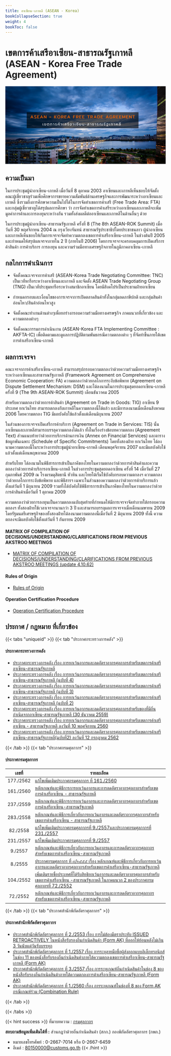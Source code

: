 ```yaml
---
title: อาเซียน-เกาหลี (ASEAN - Korea)
bookCollapseSection: true
weight: 4
bookToc: false
---
```


เขตการค้าเสรีอาเซียน-สาธารณรัฐเกาหลี (ASEAN - Korea Free Trade Agreement)
===


![](https://github.com/ecs-support/knowledge-center/raw/master/img/asian-korea.png)


## ความเป็นมา

ในการประชุมผู้นำอาเซียน-เกาหลี เมื่อวันที่ 8 ตุลาคม 2003 อาเซียนและเกาหลีเห็นชอบให้จัดตั้งคณะผู้เชี่ยวชาญร่วมเพื่อศึกษาการขยายความสัมพันธ์ด้านเศรษฐกิจและการพัฒนาระหว่างอาเซียนและเกาหลี ซึ่งรวมถึงการศึกษาความเป็นไปได้ในการจัดทำเขตการค้าเสรี (Free Trade Area: FTA) และกลุ่มผู้เชี่ยวชาญได้สรุปผลการศึกษา ว่า การจัดทำเขตการค้าเสรีระหว่างอาเซียนและเกาหลีจะเพิ่มมูลค่าการค้าและการลงทุนระหว่างกัน รวมทั้งส่งผลดีต่ออาเซียนและเกาหลีในด้านอื่นๆ ด้วย

ในการประชุมผู้นำอาเซียน-สาธารณรัฐเกาหลี ครั้งที่ 8 (The 8th ASEAN-ROK Summit) เมื่อวันที่ 30 พฤศจิกายน 2004 ณ กรุงเวียงจันทน์ สาธารณรัฐประชาธิปไตยประชาชนลาว ผู้นำอาเซียนและเกาหลีเห็นชอบให้เริ่มการเจรจาจัดทำความตกลงเขตการค้าเสรีอาเซียน-เกาหลี ในช่วงต้นปี 2005 และกำหนดให้สรุปผลเจรจาภายใน 2 ปี (ภายในปี 2006) โดยการเจรจาจะครอบคลุมการเปิดเสรีการค้าสินค้า การค้าบริการ การลงทุน และความร่วมมือทางเศรษฐกิจภายในภูมิภาคอาเซียน-เกาหลี

## กลไกการดำเนินการ

- จัดตั้งคณะเจรจาการค้าเสรี (ASEAN-Korea Trade Negotiating Committee: TNC) เป็นเวทีหารือระหว่างอาเซียนและเกาหลี และจัดตั้ง ASEAN Trade Negotiating Group (TNG) เป็นเวทีประชุมหารือระหว่างสมาชิกอาเซียน โดยมีสิงคโปร์เป็นประธานฝ่ายอาเซียน

- กำหนดกรอบและเงื่อนไขของการเจรจาการเปิดตลาดสินค้าทั้งในกลุ่มลดภาษีปกติ และกลุ่มสินค้าอ่อนไหว/สินค้าอ่อนไหวสูง

- จัดตั้งคณะทำงานด้านต่างๆเพื่อยกร่างกรอบความร่วมมือทางเศรษฐกิจ ภาคผนวกที่เกี่ยวข้อง และความตกลงต่างๆ

- จัดตั้งคณะกรรมการดำเนินงาน (ASEAN-Korea FTA Implementing Committee : AKFTA-IC) เพื่อติดตามและดูแลการปฏิบัติตามพันธกรณีความตกลงต่าง ๆ ที่จัดทำขึ้นภายใต้เขตการค้าเสรีอาเซียน-เกาหลี

## ผลการเจรจา

คณะเจรจาการค้าเสรีอาเซียน-เกาหลี สามารถสรุปกรอบความตกลงว่าด้วยความร่วมมือทางเศรษฐกิจระหว่างอาเซียนและสาธารณรัฐเกาหลี (Framework Agreement on Comprehensive Economic Cooperation: FA) ความตกลงว่าด้วยกลไกการระงับข้อพิพาท (Agreement on Dispute Settlement Mechanism: DSM) และได้ลงนามในการประชุมสุดยอดอาเซียน-เกาหลี ครั้งที่ 9 (The 9th ASEAN-ROK Summit) เดือนธันวาคม 2005

สำหรับความตกลงว่าด้วยการค้าสินค้า (Agreement on Trade in Goods: TIG) อาเซียน 9 ประเทศ ยกเว้นไทย สามารถตกลงกับเกาหลีในความตกลงนี้ได้แล้ว และมีการลงนามเมื่อเดือนสิงหาคม 2006 โดยความตกลง TIG มีผลบังคับใช้แล้วตั้งแต่เดือนมิถุนายน 2007

ในส่วนของการเจรจาเปิดเสรีการค้าบริการ (Agreement on Trade in Services: TIS) นั้น อาเซียนและเกาหลีสามารถบรรลุความตกลงได้แล้ว ทั้งในเรื่องร่างข้อบทความตกลง (Agreement Text) ส่วนแนบท้ายว่าด้วยการบริการด้านการเงิน (Annex on Financial Services) และตารางข้อผูกพันเฉพาะ (Schedule of Specific Commitments) โดยทั้งสองฝ่าย ยกเว้นไทย ได้ลงนามความตกลงนี้ในระหว่างการประชุมผู้นำอาเซียน-เกาหลี เดือนพฤศจิกายน 2007 และมีผลบังคับใช้แล้วตั้งแต่เดือนพฤษภาคม 2009

สำหรับไทย ได้ลงนามในพิธีสารการเข้าเป็นภาคีของไทยในความตกลงว่าด้วยการค้าสินค้าและความตกลงว่าด้วยการค้าบริการอาเซียน-เกาหลี ในช่วงการประชุมสุดยอดอาเซียน ครั้งที่ 14 เมื่อวันที่ 27 กุมภาพันธ์ 2009 ณ โรงแรมดุสิตธานี หัวหิน และไทยได้เริ่มใช้บังคับกรอบความตกลงฯ ความตกลงว่าด้วยกลไกการระงับข้อพิพาท และพิธีสารฯ เฉพาะในส่วนของความตกลงว่าด้วยการค้าบริการแล้วตั้งแต่วันที่ 1 มิถุนายน 2009 รวมทั้งได้บังคับใช้พิธีสารการเข้าเป็นภาคีของไทยในความตกลงว่าด้วยการค้าสินค้าเมื่อวันที่ 1 ตุลาคม 2009

ความตกลงว่าด้วยการลงทุนเป็นความตกลงฉบับสุดท้ายที่กำหนดให้มีการเจรจาจัดทำภายใต้กรอบความตกลงฯ ทั้งสองฝ่ายใช้เวลาเจรจานานกว่า 3 ปี และสามารถบรรลุผลการเจรจาเมื่อเดือนเมษายน 2009 โดยรัฐมนตรีเศรษฐกิจของทั้งสองฝ่ายได้ลงนามความตกลงนี้เมื่อวันที่ 2 มิถุนายน 2009 ทั้งนี้ ความตกลงจะมีผลบังคับใช้ตั้งแต่วันที่ 1 กันยายน 2009 

#### MATRIX OF COMPILATION OF DECISIONS/UNDERSTANDING/CLARIFICATIONS FROM PREVIOUS AKSTROO MEETINGS

-   [MATRIX OF COMPILATION OF DECISIONS/UNDERSTANDING/CLARIFICATIONS FROM PREVIOUS AKSTROO MEETINGS (update 4.10.62)](http://www.customs.go.th/cont_strc_download.php?lang=th&current_id=14223132414a505f46464b4a464b49)

#### Rules of Origin

-   [Rules of Origin](http://www.customs.go.th/cont_strc_download.php?lang=th&current_id=142231324147505f4c464b4c464b4b)

#### Operation Certification Procedure

-   [Operation Certification Procedure](http://www.customs.go.th/cont_strc_download.php?lang=th&current_id=142231324147505f4c464b4c464b4c)

## ประกาศ / กฎหมาย ที่เกี่ยวข้อง

{{< tabs "uniqueid" >}}
{{< tab "ประกาศกระทรวงการคลัง" >}} 

#### ประกาศกระทรวงการคลัง

-   [ประกาศกระทรวงการคลัง เรื่อง การยกเว้นอากรและลดอัตราอากรศุลกากรสำหรับเขตการค้าเสรีอาเซียน-สาธารณรัฐเกาหลี](http://www.customs.go.th/cont_strc_download.php?lang=th&current_id=14232b324147505e4f464b4d)
-   [ประกาศกระทรวงการคลัง เรื่อง การยกเว้นอากรและลดอัตราอากรศุลกากรสำหรับเขตการค้าเสรีอาเซียน-สาธารณรัฐเกาหลี (ฉบับที่ 4)](http://www.customs.go.th/cont_strc_download.php?lang=th&current_id=14232b324147505f46464b46)
-   [ประกาศกระทรวงการคลัง เรื่อง การยกเว้นอากรและลดอัตราอากรศุลกากรสำหรับเขตการค้าเสรีอาเซียน-สาธารณรัฐเกาหลี (ฉบับที่ 3)](http://www.customs.go.th/cont_strc_download.php?lang=th&current_id=14232b324147505f46464a4f)
-   [ประกาศกระทรวงการคลัง เรื่อง การยกเว้นอากรและลดอัตราอากรศุลกากรสำหรับเขตการค้าเสรีอาเซียน-สาธารณรัฐเกาหลี (ฉบับที่ 2)](http://www.customs.go.th/cont_strc_download.php?lang=th&current_id=14232b324147505f46464a4e)
-   [ประกาศกระทรวงการคลัง เรื่อง การยกเว้นอากรและลดอัตราอากรศุลกากรสำหรับของที่มีถิ่นกำเนิดจากอาเซียน-สาธารณรัฐเกาหลี (30 ธันวาคม 2559)](http://www.customs.go.th/cont_strc_download.php?lang=th&current_id=142231324149505f46464b4b464a4e)
-   [ประกาศกระทรวงการคลัง เรื่อง การยกเว้นอากรและลดอัตราอากรศุลกากรสำหรับเขตการค้าเสรีอาเซียน - สาธารณรัฐเกาหลี ลงวันที่ 10 พฤศจิกายน 2560](http://www.customs.go.th/cont_strc_download.php?lang=th&current_id=14223132414c505e4f464b46464b49)
-   [ประกาศกระทรวงการคลัง เรื่อง การยกเว้นอากรและลดอัตราอากรศุลกากรสำหรับเขตการค้าเสรีอาเซียน-สาธารณรัฐเกาหลี(ฉบับที่2) ลงวันที่ 12 กรกฎาคม 2562](http://www.customs.go.th/cont_strc_download.php?lang=th&current_id=142328324147505f4a464b49464b4d)

{{< /tab >}}
{{< tab "ประกาศกรมศุลกากร" >}}

#### ประกาศกรมศุลกากร


|เลขที่|รายละเอียด|
|:-------:|----------------|
|177./2562|[แก้ไขเพิ่มเติมประกาศกรมศุลกากร ที่ 161./2560](http://www.customs.go.th/cont_strc_download_with_docno_date.php?lang=th&current_id=142328324148505e4e464b48464b4c)|
|161./2560|[หลักเกณฑ์และพิธีการการยกเว้นอากรและการลดอัตราอากรศุลกากรสำหรับเขตการค้าเสรีอาเซียน - สาธารณรัฐเกาหลี](http://www.customs.go.th/cont_strc_download_with_docno_date.php?lang=th&current_id=14223132414b505f4b464b49464b4a)|
|237./2559|[หลักเกณฑ์และพิธีการการยกเว้นอากรและการลดอัตราอากรศุลกากรสำหรับเขตการค้าเสรีอาเซียน-สาธารณรัฐเกาหลี](http://www.customs.go.th/cont_strc_download_with_docno_date.php?lang=th&current_id=142231324149505f48464b4d464b47)|
|283./2558|[หลักเกณฑ์และพิธีการเกี่ยวกับการยกเว้นอากรและลดอัตราอากรศุลกากรสำหรับเขตการค้าเสรีอาเซียน - สาธารณรัฐเกาหลี](http://www.customs.go.th/cont_strc_download_with_docno_date.php?lang=th&current_id=14232932414a505f49464b4c)|
|82./2558|[แก้ไขเพิ่มเติมประกาศกรมศุลกากรที่ 9./2557และประกาศกรมศุลกากรที่ 231./2557](http://www.customs.go.th/cont_strc_download_with_docno_date.php?lang=th&current_id=142329324148505f49464b4c)|
|231./2557|[แก้ไขเพิ่มเติมประกาศกรมศุลกากรที่ 9./2557](http://www.customs.go.th/cont_strc_download_with_docno_date.php?lang=th&current_id=142329324147505f4b464b4b)|
|9./2557|[หลักเกณฑ์และพิธีการเกี่ยวกับการยกเว้นอากรและการลดอัตราอากรศุลกากรสำหรับเขตการค้าเสรีอาเซียน-สาธารณรัฐเกาหลี](http://www.customs.go.th/cont_strc_download_with_docno_date.php?lang=th&current_id=14232932404f505f4d464b48)|
|8./2555|[ประกาศกรมศุลกากร ที่ ๘/๒๕๕๕ เรื่อง หลักเกณฑ์และพิธีการเกี่ยวกับการยกเว้นอากรและลดอัตราอากรศุลกากรสำหรับเขตการค้าเสรีอาเซียน-สาธารณรัฐเกาหลี](http://www.customs.go.th/cont_strc_download_with_docno_date.php?lang=th&current_id=14232932404e505f46464b46)|
|104./2552|[เพิ่มเติมรายชื่อประเทศที่ได้รับสิทธิยกเว้นอากรและลดอัตราอากรศุลกากรสำหรับเขตการค้าเสรีอาเซียน -สาธารณรัฐเกาหลี ในภาคผนวก 2 ของประกาศกรมศุลกากรที่ 72./2552](http://www.customs.go.th/cont_strc_download_with_docno_date.php?lang=th&current_id=14232832414b505f4a464b46)|
|72./2552|[หลักเกณฑ์และพิธีการเกี่ยวกับการยกเว้นอากรและการลดอัตราอากรศุลกากรสำหรับเขตการค้าเสรีอาเซียน-สาธารณรัฐเกาหลี](http://www.customs.go.th/cont_strc_download_with_docno_date.php?lang=th&current_id=14232a32414a505f4a464a4f)|

{{< /tab >}}
{{< tab "ประกาศสำนักพิกัดอัตราศุลกากร" >}}

#### ประกาศสำนักพิกัดอัตราศุลกากร

-   [ประกาศสำนักพิกัดอัตราศุลกากร ที่ 2./2553 เรื่อง การไม่ต้องมีตราประทับ ISSUED RETROACTIVELY ในหนังสือรับรองถิ่นกำเนิดสินค้า (Form AK) ที่ออกให้ย้อนหลังไม่เกิน 3 วันนับแต่วันรับบรรทุก](http://www.customs.go.th/cont_strc_download.php?lang=th&current_id=14232b324147505f46464b47)
-   [ประกาศสำนักพิกัดอัตราศุลกากร ที่ 1./2557 เรื่อง การระบุลายมือชื่อผู้ส่งออกแบบอิเล็กทรอนิกส์ในช่อง 11 ของหนังสือรับรองถิ่นกำเนิดสินค้าภายใต้ความตกลงเขตการค้าเสรีอาเซียน-สาธารณรัฐเกาหลี (Form AK)](http://www.customs.go.th/cont_strc_download.php?lang=th&current_id=14232b324147505f46464b48)
-   [ประกาศสำนักพิกัดอัตราศุลกากร ที่ 3./2557 เรื่อง การระบุเกณฑ์ถิ่นกำเนิดสินค้าในช่อง 8 ของหนังสือรับรองถิ่นกำเนิดสินค้าภายใต้ความตกลงการค้าเสรีอาเซียน-สาธารณรัฐเกาหลี (Form AK)](http://www.customs.go.th/cont_strc_download.php?lang=th&current_id=14232b324147505f46464b49)
-   [ประกาศสำนักพิกัดอัตราศุลกากร ที่ 1./2560 เรื่อง การระบุเกณฑ์ในช่องที่ 8 ของ Form AK กรณีเกณฑ์ร่วม (Combination Rule)](http://www.customs.go.th/cont_strc_download.php?lang=th&current_id=14223132414b505f48464b4d464b4b)

{{< /tab >}}

{{< /tabs >}}

{{< hint success >}}
ที่มาบทความ : [กรมศุลกากร](http://www.customs.go.th/cont_strc_simple_net_with_download.php?ini_content=usage_fta_and_wto_01_04&ini_menu=menu_interest_and_law_160421_01&left_menu=menu_fta_and_wto)

**สอบถามข้อมูลเพิ่มเติมได้ที่ :** ส่วนกฎว่าด้วยถิ่นกำเนิดสินค้า (สกก.) กองพิกัดอัตราศุลกากร (กพก.)  
- หมายเลขโทรศัพท์ : 0-2667-7014 หรือ 0-2667-6459  
- อีเมล์ : 80150000@customs.go.th
{{< /hint >}}